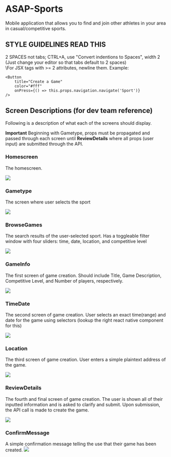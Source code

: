 # ASAP-Sports
Mobile application that allows you to find and join other athletes in your area in casual/competitive sports.

## STYLE GUIDELINES **READ THIS**
2 SPACES not tabs; CTRL+A, use "Convert indentions to Spaces", width 2 (Just change your editor so that tabs default to 2 spaces)\
\For JSX tags with >= 2 attributes, newline them.
Example:
```
<Button
    title="Create a Game"
    color="#fff"
    onPress={() => this.props.navigation.navigate('Sport')}
/>
````

## Screen Descriptions (for dev team reference)
Following is a description of what each of the screens should display.

**Important**
Beginning with Gametype, props must be propagated and passed through each screen until **ReviewDetails** where all props (user input) are submitted through the API.

### Homescreen
The homescreen.

![](mockups/1_Homescreen_MVP.png)

### Gametype
The screen where user selects the sport

![](mockups/2_Gametype_MVP.png)

### BrowseGames
The search results of the user-selected sport. Has a toggleable filter window with four sliders: time, date, location, and competitive level

![](mockups/3_Browse_MVP.png)

### GameInfo
The first screen of game creation. Should include Title, Game Description, Competitive Level, and Number of players, respectively.

![](mockups/4_GameInfo_MVP.png)

### TimeDate
The second screen of game creation. User selects an exact time(range) and date for the game using selectors (lookup the right react native component for this)

![](mockups/5_TimeDate_MVP.png)


### Location
The third screen of game creation. User enters a simple plaintext address of the game.

![](mockups/6_Location_MVP.png)

### ReviewDetails
The fourth and final screen of game creation. The user is shown all of their inputted information and is asked to clarify and submit. Upon submission, the API call is made to create the game.

![](mockups/7_Confirmation_MVP.png)

### ConfirmMessage
A simple confirmation message telling the use that their game has been created.
![](mockups/8_Done_MVP.png)
